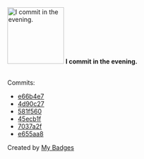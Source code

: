<img src="https://my-badges.github.io/my-badges/evening-commits.png" alt="I commit in the evening." title="I commit in the evening." width="128">
<strong>I commit in the evening.</strong>
<br><br>

Commits:

- <a href="https://github.com/Siddhant-K-code/devcontainers.github.io/commit/e66b4e768f8be78e8a1326860175b7e927464cf9">e66b4e7</a>
- <a href="https://github.com/Siddhant-K-code/india-climate-spiral/commit/4d90c2736fc87082b73c536a9f4776021872b2bc">4d90c27</a>
- <a href="https://github.com/Siddhant-K-code/india-climate-spiral/commit/581f56082671c0fcc24bfd1b41709e58b2bb7911">581f560</a>
- <a href="https://github.com/Siddhant-K-code/github-contribution-tracker/commit/45ecb1f1d5ef10f9bdf1ef17495d09b85c747d33">45ecb1f</a>
- <a href="https://github.com/Siddhant-K-code/github-contribution-tracker/commit/7037a2fba4b8dd40686414cc9e7d35f231808b71">7037a2f</a>
- <a href="https://github.com/Siddhant-K-code/github-contribution-tracker/commit/e655aa8a1f271971f107a8697bfeb83585f236e9">e655aa8</a>


Created by <a href="https://github.com/my-badges/my-badges">My Badges</a>